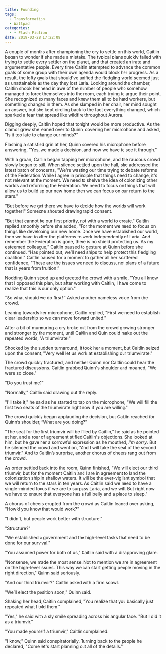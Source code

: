 ```yaml
---
title: Founding
tags:
  - Transformation
  - Wattpad
categories:
  - - Flash Fiction
date: 2019-03-28 17:22:09
---
```


A couple of months after championing the cry to settle on this world, Caitlin began to wonder if she made a mistake.  The typical plans quickly failed with trying to settle every settler on the planet, and that created an irate and argumentative people.  Every time Caitlin attempted to advance the common goals of some group with their own agenda would block her progress.  As a result, the lofty goals that should've unified the fledgling world seemed just as unattainable as the day they lost Laria.  Looking around the chamber, Caitlin shook her head in awe of the number of people who somehow managed to force themselves into the room, each trying to argue their point.  She recognized so many faces and knew them all to be hard workers, but something changed in them.  As she slumped in her chair, her mind sought an answer, but she kept circling back to the fact everything changed, which sparked a fear that spread like wildfire throughout Aurora.<!-- more -->

Digging deeply, Caitlin hoped that tonight would be more productive.  As the clamor grew she leaned over to Quinn, covering her microphone and asked, "Is it too late to change our minds?"

Flashing a satisfied grin at her, Quinn covered his microphone before answering, "Yes, we made a decision, and now we have to see it through."

With a groan, Caitlin began tapping her microphone, and the raucous crowd slowly began to still.  When silence settled upon the hall, she addressed the latest batch of concerns, "We're wasting our time trying to debate reforms of the Federation.  While I agree in principle that things need to change, it's not relevant at the moment.  We need to shelve the idea of colonizing other worlds and reforming the Federation.  We need to focus on things that will allow us to build up our new home then we can focus on our return to the stars."

"But before we get there we have to decide how the worlds will work together!" Someone shouted drawing rapid consent.

"But that cannot be our first priority, not with a world to create."  Caitlin replied smoothly before she added, "For the moment we need to focus on things like developing our new home.  Once we have established our world, then we have to alter the platforms to work independently of Laria.  And remember the Federation is gone, there is no shield protecting us.  As my esteemed colleague,” Caitlin paused to gesture at Quinn before she continued.  “Has pointed out, we’ll need ships to help protect this fledgling coalition."  Caitlin paused for a moment to gather all her scattered confidence, "These are the issues we need to discuss, not plans of a future that is years from fruition.”

Nodding Quinn stood up and greeted the crowd with a smile, "You all know that I opposed this plan, but after working with Caitlin, I have come to realize that this is our only option."

"So what should we do first?"  Asked another nameless voice from the crowd.

Leaning towards her microphone, Caitlin replied, "First we need to establish clear leadership so we can move forward united."

After a bit of murmuring a cry broke out from the crowd growing stronger and stronger by the moment, until Caitlin and Quin could make out the repeated words, "A triumvirate!"

Shocked by the sudden turnaround, it took her a moment, but Caitlin seized upon the consent, "Very well let us work at establishing our triumvirate."

The crowd quickly fractured, and neither Quinn nor Caitlin could hear the fractured discussions.  Caitlin grabbed Quinn's shoulder and moaned, "We were so close."

"Do you trust me?"

"Normally," Caitlin said drawing out the reply.

"I'll take it," he said as he started to tap on the microphone, "We will fill the first two seats of the triumvirate right now if you are willing."

The crowd quickly began applauding the decision, but Caitlin reached for Quinn’s shoulder, “What are you doing?”

"The seat for the first triumvir will be filled by Caitlin," he said as he pointed at her, and a roar of agreement stifled Caitlin's objections.  She looked at him, but he gave her a sorrowful expression as he mouthed, _I'm sorry_.  But he silenced the crowd and went on, "And I will take the seat of the second triumvir."  And to Caitlin’s surprise, another chorus of cheers rang out from the crowd.

As order settled back into the room, Quinn finished, "We will elect our third triumvir, but for the moment Caitlin and I are in agreement to land the colonization ship in shallow waters.  It will be the ever-vigilant symbol that we will return to the stars in ten years.  As Caitlin said we need to have a single-minded focus if we are to surpass Laria, and we will.  But right now we have to ensure that everyone has a full belly and a place to sleep."

A chorus of cheers erupted from the crowd as Caitlin leaned over asking, "How’d you know that would work?"

"I didn't, but people work better with structure."

"Structure?"

"We established a government and the high-level tasks that need to be done for our survival."

"You assumed power for both of us," Caitlin said with a disapproving glare.

"Nonsense, we made the most sense.  Not to mention we are in agreement on the high-level issues.  This way we can start getting people moving in the right direction," Quinn said seriously.

"And our third triumvir?" Caitlin asked with a firm scowl.

"We’ll elect the position soon," Quinn said.

Shaking her head, Caitlin complained, "You realize that you basically just repeated what I told them."

"Yes," he said with a sly smile spreading across his angular face.  "But I did it as a triumvir."

"You made yourself a triumvir," Caitlin complained.

"I know," Quinn said conspiratorially.  Turning back to the people he declared, "Come let's start planning out all of the details."